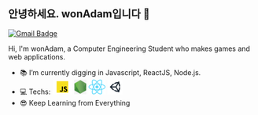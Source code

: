 ## 안녕하세요. wonAdam입니다 👋
[![Gmail Badge](https://img.shields.io/badge/-Gmail-c14438?style=flat-square&logo=Gmail&logoColor=white&link=mailto:contato.weltonf@gmail.com)](mailto:ehdgus5500@gmail.com)

Hi, I'm wonAdam, a Computer Engineering Student who makes games and web applications.

- :books: I’m currently digging in Javascript, ReactJS, Node.js.
- :computer: Techs: <img height="30" src="https://github.com/wonAdam/wonAdam/blob/master/javascript.png?raw=true">  <img height="30" src="https://github.com/wonAdam/wonAdam/blob/master/node.png?raw=true">  <img height="30" src="https://github.com/wonAdam/wonAdam/blob/master/react2.png?raw=true">  <img height="30" src="https://github.com/wonAdam/wonAdam/blob/master/unity2.png?raw=true"> 
- :sunglasses: Keep Learning from Everything

